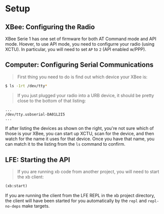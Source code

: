 # Setup

## XBee: Configuring the Radio

XBee Serie 1 has one set of firmware for both AT Command mode and API mode.
Hoever, to use API mode, you need to configurre your radio (using XCTU). In
particular, you will need to set ``AP`` to ``2`` (API enabled w/PPP).


## Computer: Configuring Serial Communications

> First thing you need to do is find out which device your XBee is:

```bash
$ ls -1rt /dev/tty*
```

> If you just plugged your radio into a URB device, it should be pretty close
to the bottom of that listing:

```bash
...
/dev/tty.usbserial-DA01L2I5
...
```

If after listing the devices as shown on the right, you're not sure which of
those is your XBee, you can start up XCTU, scan for the device, and then
watch for the name it uses for that device. Once you have that name, you can
match it to the listing from the ``ls`` command to confirm.


## LFE: Starting the API

> If you are running xb code from another project, you will need to start the
> xb client:

```cl
(xb:start)
```

If you are running the client from the LFE REPL in the xb project directory,
the client will have been started for you automatically by the ``repl`` and
``repl-no-deps`` make targets.


